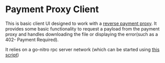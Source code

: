 # Payment Proxy Client

This is basic client UI designed to work with a [reverse payment proxy](../../cmd/start-reverse-payment-proxy/). It provides some basic functionality to request a payload from the payment proxy and handles downloading the file or displaying the error(such as a 402- Payment Required).

It relies on a go-nitro rpc server network (which can be started using [this script](https://github.com/statechannels/go-nitro/blob/5b8c876d34638f9c322cf332bf758f5e9c284907/scripts/start-rpc-servers.go))
